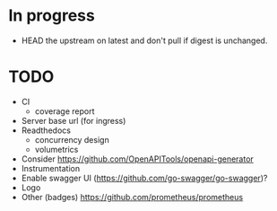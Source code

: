 # In progress

- HEAD the upstream on latest and don't pull if digest is unchanged.

# TODO

- CI
  - coverage report
- Server base url (for ingress)
- Readthedocs
  - concurrency design
  - volumetrics
- Consider https://github.com/OpenAPITools/openapi-generator
- Instrumentation
- Enable swagger UI (https://github.com/go-swagger/go-swagger)?
- Logo
- Other (badges) https://github.com/prometheus/prometheus
